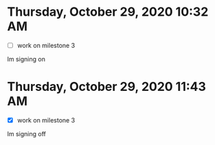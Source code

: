 # Thursday, October 29, 2020 10:32 AM

- [ ] work on milestone 3

Im signing on

# Thursday, October 29, 2020 11:43 AM

- [x] work on milestone 3

Im signing off